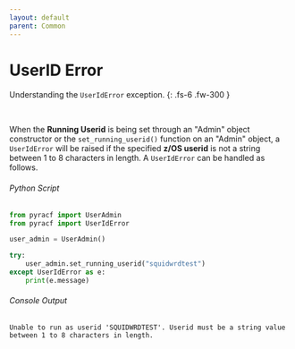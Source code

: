 ```yaml
---
layout: default
parent: Common
---
```


# UserID Error

Understanding the `UserIdError` exception.
{: .fs-6 .fw-300 }

&nbsp;

When the **Running Userid** is being set through an "Admin" object constructor or the `set_running_userid()` function on an "Admin" object, a `UserIdError` will be raised if the specified **z/OS userid** is not a string between 1 to 8 characters in length. A `UserIdError` can be handled as follows.

###### Python Script
```python
from pyracf import UserAdmin
from pyracf import UserIdError

user_admin = UserAdmin()

try:
    user_admin.set_running_userid("squidwrdtest")
except UserIdError as e:
    print(e.message)
```

###### Console Output
```console
Unable to run as userid 'SQUIDWRDTEST'. Userid must be a string value between 1 to 8 characters in length.

```